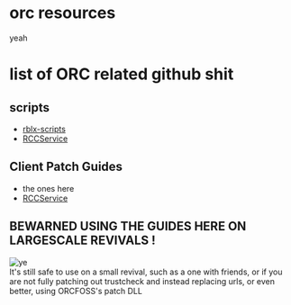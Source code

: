 # orc resources
yeah  
# list of ORC related github shit  

## scripts  
- [rblx-scripts](https://github.com/yoshi295295/rblx-scripts)  
- [RCCService](https://github.com/com1/rccservice)  
## Client Patch Guides  
- the ones here  
- [RCCService](https://github.com/com1/rccservice)  
## BEWARNED USING THE GUIDES HERE ON LARGESCALE REVIVALS !
![ye](https://img.guildedcdn.com/ContentMediaGenericFiles/605e46c83e78c18513f80e28d08d7c09-Full.webp?w=399&h=242)  
It's still safe to use on a small revival, such as a one with friends, or if you are not fully patching out trustcheck and instead replacing urls, or even better, using ORCFOSS's patch DLL
